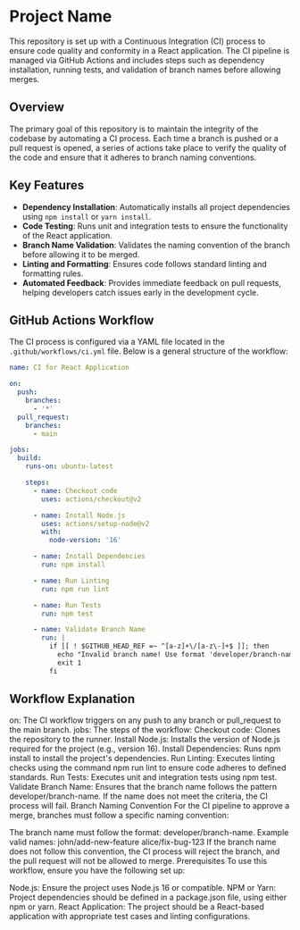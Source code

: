 # Project Name

This repository is set up with a Continuous Integration (CI) process to ensure code quality and conformity in a React application. The CI pipeline is managed via GitHub Actions and includes steps such as dependency installation, running tests, and validation of branch names before allowing merges.

## Overview

The primary goal of this repository is to maintain the integrity of the codebase by automating a CI process. Each time a branch is pushed or a pull request is opened, a series of actions take place to verify the quality of the code and ensure that it adheres to branch naming conventions.

## Key Features

- **Dependency Installation**: Automatically installs all project dependencies using `npm install` or `yarn install`.
- **Code Testing**: Runs unit and integration tests to ensure the functionality of the React application.
- **Branch Name Validation**: Validates the naming convention of the branch before allowing it to be merged.
- **Linting and Formatting**: Ensures code follows standard linting and formatting rules.
- **Automated Feedback**: Provides immediate feedback on pull requests, helping developers catch issues early in the development cycle.

## GitHub Actions Workflow

The CI process is configured via a YAML file located in the `.github/workflows/ci.yml` file. Below is a general structure of the workflow:

```yml
name: CI for React Application

on:
  push:
    branches:
      - '*'
  pull_request:
    branches:
      - main

jobs:
  build:
    runs-on: ubuntu-latest

    steps:
      - name: Checkout code
        uses: actions/checkout@v2

      - name: Install Node.js
        uses: actions/setup-node@v2
        with:
          node-version: '16'

      - name: Install Dependencies
        run: npm install

      - name: Run Linting
        run: npm run lint

      - name: Run Tests
        run: npm test

      - name: Validate Branch Name
        run: |
          if [[ ! $GITHUB_HEAD_REF =~ ^[a-z]+\/[a-z\-]+$ ]]; then
            echo "Invalid branch name! Use format 'developer/branch-name'."
            exit 1
          fi

```
## Workflow Explanation
on: The CI workflow triggers on any push to any branch or pull_request to the main branch.
jobs: The steps of the workflow:
Checkout code: Clones the repository to the runner.
Install Node.js: Installs the version of Node.js required for the project (e.g., version 16).
Install Dependencies: Runs npm install to install the project's dependencies.
Run Linting: Executes linting checks using the command npm run lint to ensure code adheres to defined standards.
Run Tests: Executes unit and integration tests using npm test.
Validate Branch Name: Ensures that the branch name follows the pattern developer/branch-name. If the name does not meet the criteria, the CI process will fail.
Branch Naming Convention
For the CI pipeline to approve a merge, branches must follow a specific naming convention:

The branch name must follow the format: developer/branch-name.
Example valid names:
john/add-new-feature
alice/fix-bug-123
If the branch name does not follow this convention, the CI process will reject the branch, and the pull request will not be allowed to merge.
Prerequisites
To use this workflow, ensure you have the following set up:

Node.js: Ensure the project uses Node.js 16 or compatible.
NPM or Yarn: Project dependencies should be defined in a package.json file, using either npm or yarn.
React Application: The project should be a React-based application with appropriate test cases and linting configurations.
